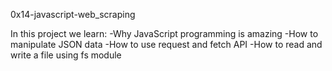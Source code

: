 0x14-javascript-web_scraping

In this project we learn:
-Why JavaScript programming is amazing
-How to manipulate JSON data
-How to use request and fetch API
-How to read and write a file using fs module
